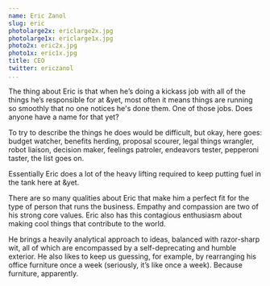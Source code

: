 ```yaml
---
name: Eric Zanol
slug: eric
photolarge2x: ericlarge2x.jpg
photolarge1x: ericlarge1x.jpg
photo2x: eric2x.jpg
photo1x: eric1x.jpg
title: CEO
twitter: ericzanol
...
```


The thing about Eric is that when he’s doing a kickass job with all of the things he’s responsible for at &yet, most often it means things are running so smoothly that no one notices he's done them. One of those jobs. Does anyone have a name for that yet?

To try to describe the things he does would be difficult, but okay, here goes: budget watcher, benefits herding, proposal scourer, legal things wrangler, robot liaison, decision maker, feelings patroler, endeavors tester, pepperoni taster, the list goes on. 

Essentially Eric does a lot of the heavy lifting required to keep putting fuel in the tank here at &yet. 

There are so many qualities about Eric that make him a perfect fit for the type of person that runs the business. Empathy and compassion are two of his strong core values. Eric also has this contagious enthusiasm about making cool things that contribute to the world.

He brings a heavily analytical approach to ideas, balanced with razor-sharp wit, all of which are encompassed by a self-deprecating and humble exterior. He also likes to keep us guessing, for example, by rearranging his office furniture once a week (seriously, it’s like once a week). Because furniture, apparently.
